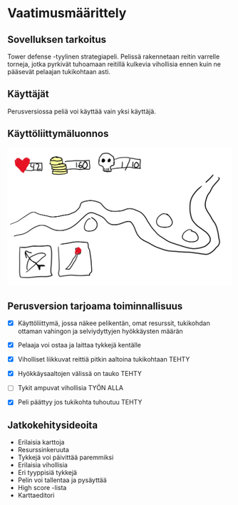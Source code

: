 # Vaatimusmäärittely

## Sovelluksen tarkoitus

Tower defense -tyylinen strategiapeli. Pelissä rakennetaan reitin varrelle torneja, jotka pyrkivät tuhoamaan reitillä kulkevia vihollisia ennen kuin ne pääsevät pelaajan tukikohtaan asti. 

## Käyttäjät

Perusversiossa peliä voi käyttää vain yksi käyttäjä.

## Käyttöliittymäluonnos

![alt text](https://github.com/mvarilo/ot-harjoitustyo/blob/master/dokumentaatio/kayttoliittyma.jpg)

## Perusversion tarjoama toiminnallisuus
- [x] Käyttöliittymä, jossa näkee pelikentän, omat resurssit, tukikohdan ottaman vahingon ja selviydyttyjen hyökkäysten määrän
- [x] Pelaaja voi ostaa ja laittaa tykkejä kentälle
- [x] Viholliset liikkuvat reittiä pitkin aaltoina tukikohtaan TEHTY
- [x] Hyökkäysaaltojen välissä on tauko TEHTY
- [ ] Tykit ampuvat vihollisia TYÖN ALLA
- [x] Peli päättyy jos tukikohta tuhoutuu TEHTY


## Jatkokehitysideoita

- Erilaisia karttoja
- Resurssinkeruuta
- Tykkejä voi päivittää paremmiksi
- Erilaisia vihollisia
- Eri tyyppisiä tykkejä
- Pelin voi tallentaa ja pysäyttää
- High score -lista
- Karttaeditori